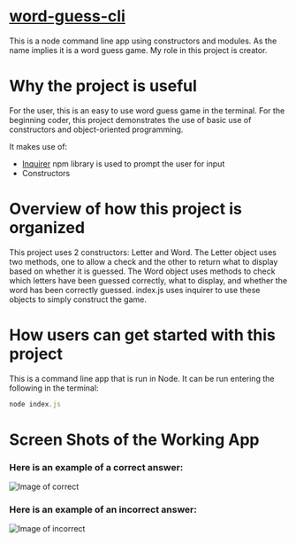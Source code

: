 # [word-guess-cli](https://github.com/lamontblack1/word-guess-cli)  
This is a node command line app using constructors and modules. As the name implies it is a word guess game.
My role in this project is creator.

# Why the project is useful
For the user, this is an easy to use word guess game in the terminal. 
For the beginning coder, this project demonstrates the use of basic use of constructors and object-oriented programming.

It makes use of: 
* [Inquirer](https://www.npmjs.com/package/inqurer) npm library is used to prompt the user for input
* Constructors

# Overview of how this project is organized
This project uses 2 constructors: Letter and Word. The Letter object uses two methods, one to allow a check and the other to return what to display based on whether it is guessed. The Word object uses methods to check which letters have been guessed correctly, what to display, and whether the word has been correctly guessed. index.js uses inquirer to use these objects to simply construct the game.

# How users can get started with this project
This is a command line app that is run in Node. It can be run entering the following in the terminal:
``` js
node index.js
```

# Screen Shots of the Working App

### Here is an example of a correct answer:
![Image of correct](https://lamontblack1.github.io/word-guess-cli/images/correct.jpg)

### Here is an example of an incorrect answer:
![Image of incorrect](https://lamontblack1.github.io/word-guess-cli/images/Incorrect.jpg)

